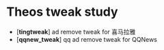# Theos tweak study

* \[**tingtweak**\] ad remove tweak for 喜马拉雅
* \[**qqnew_tweak**\] qq ad remove tweak for QQNews 

